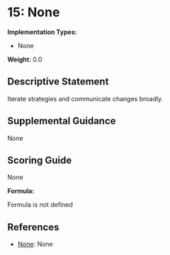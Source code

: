# 15: None

**Implementation Types:**

- None

**Weight:** 0.0

## Descriptive Statement

Iterate strategies and communicate changes broadly.

## Supplemental Guidance

None

## Scoring Guide

None

**Formula:**

Formula is not defined

## References

- [None](None): None

